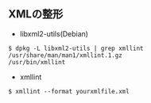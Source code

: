 ## XMLの整形

- libxml2-utils(Debian)

~~~
$ dpkg -L libxml2-utils | grep xmllint
/usr/share/man/man1/xmllint.1.gz
/usr/bin/xmllint
~~~

- xmllint

```
$ xmllint --format yourxmlfile.xml
```